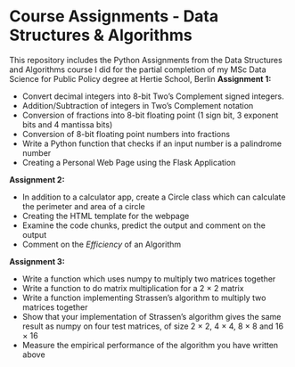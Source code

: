# Course Assignments - Data Structures & Algorithms
This repository includes the Python Assignments from the Data Structures and Algorithms course I did for the partial completion of my MSc Data Science for Public Policy degree at Hertie School, Berlin
**Assignment 1:**
- Convert decimal integers into 8-bit Two’s Complement signed integers.
- Addition/Subtraction of integers in Two’s Complement notation
- Conversion of fractions into 8-bit floating point (1 sign bit, 3 exponent bits and 4 mantissa bits)
- Conversion of 8-bit floating point numbers into fractions
- Write a Python function that checks if an input number is a palindrome number
- Creating a Personal Web Page using the Flask Application

**Assignment 2:**
- In addition to a calculator app, create a Circle class which can calculate the perimeter and area of a circle
- Creating the HTML template for the webpage
- Examine the code chunks, predict the output and comment on the output
- Comment on the *Efficiency* of an Algorithm

**Assignment 3:**
- Write a function which uses numpy to multiply two matrices together
- Write a function to do matrix multiplication for a 2 × 2 matrix
- Write a function implementing Strassen’s algorithm to multiply two matrices together
- Show that your implementation of Strassen’s algorithm gives the same result as numpy on four test matrices, of size 2 × 2, 4 × 4, 8 × 8 and 16 × 16
- Measure the empirical performance of the algorithm you have written above
